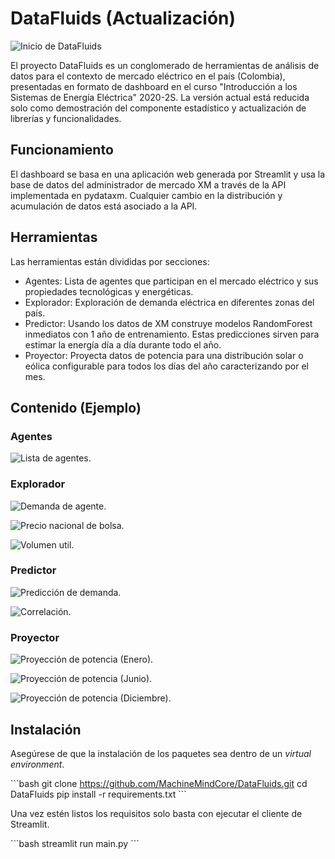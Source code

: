 # DataFluids (Actualización)

![Inicio de DataFluids](/images/home.png)

El proyecto DataFluids es un conglomerado de herramientas de análisis de datos para el contexto de mercado eléctrico en el país (Colombia), presentadas en formato de dashboard en el curso "Introducción a los Sistemas de Energía Eléctrica" 2020-2S. La versión actual está reducida solo como demostración del componente estadístico y actualización de librerías y funcionalidades.

## Funcionamiento

El dashboard se basa en una aplicación web generada por Streamlit y usa la base de datos del administrador de mercado XM a través de la API implementada en pydataxm. Cualquier cambio en la distribución y acumulación de datos está asociado a la API.

## Herramientas

Las herramientas están divididas por secciones:

- Agentes: Lista de agentes que participan en el mercado eléctrico y sus propiedades tecnológicas y energéticas.
- Explorador: Exploración de demanda eléctrica en diferentes zonas del país.
- Predictor: Usando los datos de XM construye modelos RandomForest inmediatos con 1 año de entrenamiento. Estas predicciones sirven para estimar la energía día a día durante todo el año.
- Proyector: Proyecta datos de potencia para una distribución solar o eólica configurable para todos los días del año caracterizando por el mes.

## Contenido (Ejemplo)

### Agentes

![Lista de agentes.](/images/agents.png)

### Explorador

![Demanda de agente.](/images/explorer1.png)

![Precio nacional de bolsa.](/images/explorer2.png)

![Volumen util.](/images/explorer3.png)

### Predictor

![Predicción de demanda.](/images/predictor1.png)

![Correlación.](/images/predictor2.png)

### Proyector

![Proyección de potencia (Enero).](/images/proy_enero.png)

![Proyección de potencia (Junio).](/images/proy_junio.png)

![Proyección de potencia (Diciembre).](/images/proy_dic.png)

## Instalación

Asegúrese de que la instalación de los paquetes sea dentro de un _virtual environment_.

\```bash
git clone https://github.com/MachineMindCore/DataFluids.git
cd DataFluids
pip install -r requirements.txt
\```

Una vez estén listos los requisitos solo basta con ejecutar el cliente de Streamlit.

\```bash
streamlit run main.py
\```
